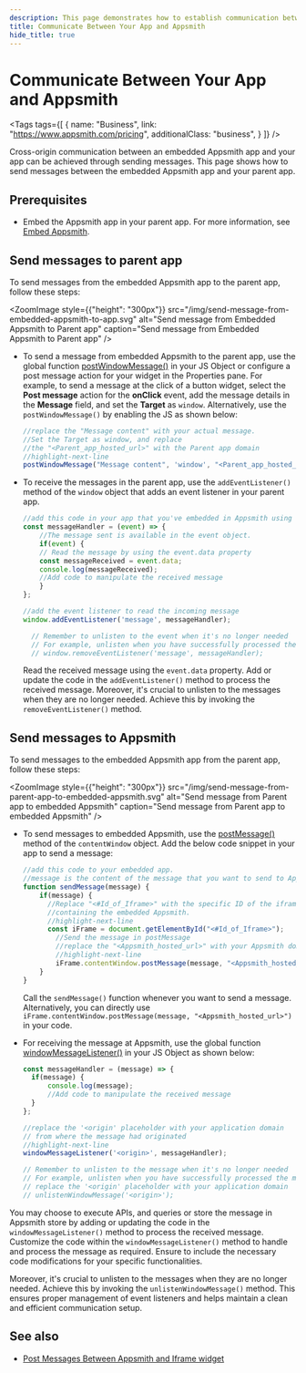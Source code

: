 ```yaml
---
description: This page demonstrates how to establish communication between the embedded Appsmith app and your App. 
title: Communicate Between Your App and Appsmith
hide_title: true
---
```

<!--vale off-->
<div className="tag-wrapper">

# Communicate Between Your App and Appsmith

<Tags
  tags={[
    {
      name: "Business",
      link: "https://www.appsmith.com/pricing",
      additionalClass: "business",
    }
  ]}
/>
</div>

<!--vale on-->

Cross-origin communication between an embedded Appsmith app and your app can be achieved through sending messages. This page shows how to send messages between the embedded Appsmith app and your parent app.

## Prerequisites

* Embed the Appsmith app in your parent app. For more information, see [Embed Appsmith](/advanced-concepts/embed-appsmith-into-existing-application).

## Send messages to parent app

To send messages from the embedded Appsmith app to the parent app, follow these steps:

<ZoomImage style={{"height": "300px"}}
  src="/img/send-message-from-embedded-appsmith-to-app.svg" 
  alt="Send message from Embedded Appsmith to Parent app"
  caption="Send message from Embedded Appsmith to Parent app"
/>

* To send a message from embedded Appsmith to the parent app, use the global function [postWindowMessage()](/reference/appsmith-framework/widget-actions/post-message) in your JS Object or configure a post message action for your widget in the Properties pane. For example, to send a message at the click of a button widget, select the **Post message** action for the **onClick** event, add the message details in the **Message** field, and set the **Target** as `window`. Alternatively, use the `postWindowMessage()` by enabling the JS as shown below:

    ```js
    //replace the "Message content" with your actual message.
    //Set the Target as window, and replace 
    //the "<Parent_app_hosted_url>" with the Parent app domain
    //highlight-next-line
    postWindowMessage("Message content", 'window', "<Parent_app_hosted_url>");
    ```

* To receive the messages in the parent app, use the `addEventListener()` method of the `window` object that adds an event listener in your parent app. 

    ```js
    //add this code in your app that you've embedded in Appsmith using the Iframe widget
    const messageHandler = (event) => {
        //The message sent is available in the event object.
        if(event) {
        // Read the message by using the event.data property
        const messageReceived = event.data;
        console.log(messageReceived);
        //Add code to manipulate the received message
        }
    };

    //add the event listener to read the incoming message
    window.addEventListener('message', messageHandler);

      // Remember to unlisten to the event when it's no longer needed
      // For example, unlisten when you have successfully processed the message
      // window.removeEventListener('message', messageHandler);
    
    ```
   Read the received message using the `event.data` property. Add or update the code in the `addEventListener()` method to process the received message. Moreover, it's crucial to unlisten to the messages when they are no longer needed. Achieve this by invoking the `removeEventListener()` method.

## Send messages to Appsmith

To send messages to the embedded Appsmith app from the parent app, follow these steps:

<ZoomImage style={{"height": "300px"}}
  src="/img/send-message-from-parent-app-to-embedded-appsmith.svg" 
  alt="Send message from Parent app to embedded Appsmith"
  caption="Send message from Parent app to embedded Appsmith"
/>

* To send messages to embedded Appsmith, use the [postMessage()](https://developer.mozilla.org/en-US/docs/Web/API/Window/postMessage) method of the `contentWindow` object. Add the below code snippet in your app to send a message:

    ```js
    //add this code to your embedded app.
    //message is the content of the message that you want to send to Appsmith
    function sendMessage(message) {
        if(message) {
          //Replace "<#Id_of_Iframe>" with the specific ID of the iframe 
          //containing the embedded Appsmith.
          //highlight-next-line
          const iFrame = document.getElementById("<#Id_of_Iframe>");
            //Send the message in postMessage
            //replace the "<Appsmith_hosted_url>" with your Appsmith domain
            //highlight-next-line
            iFrame.contentWindow.postMessage(message, "<Appsmith_hosted_url>");
        }
    }
    ```
    Call the `sendMessage()` function whenever you want to send a message. Alternatively, you can directly use `iFrame.contentWindow.postMessage(message, "<Appsmith_hosted_url>")` in your code.

* For receiving the message at Appsmith, use the global function [windowMessageListener()](reference/appsmith-framework/widget-actions/window-message-listener) in your JS Object as shown below:

  ```js
  const messageHandler = (message) => {
    if(message) {
        console.log(message);
        //Add code to manipulate the received message
    }
  };

  //replace the '<origin' placeholder with your application domain
  // from where the message had originated
  //highlight-next-line
  windowMessageListener('<origin>', messageHandler);

  // Remember to unlisten to the message when it's no longer needed
  // For example, unlisten when you have successfully processed the message
  // replace the '<origin' placeholder with your application domain
  // unlistenWindowMessage('<origin>');
  ```

You may choose to execute APIs, and queries or store the message in Appsmith store by adding or updating the code in the `windowMessageListener()` method to process the received message. Customize the code within the `windowMessageListener()` method to handle and process the message as required. Ensure to include the necessary code modifications for your specific functionalities.

Moreover, it's crucial to unlisten to the messages when they are no longer needed. Achieve this by invoking the `unlistenWindowMessage()` method. This ensures proper management of event listeners and helps maintain a clean and efficient communication setup.

## See also

* [Post Messages Between Appsmith and Iframe widget](/build-apps/how-to-guides/Communicate-Between-an-App-and-Iframe)